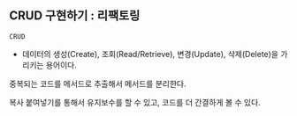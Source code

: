 ## CRUD 구현하기 : 리팩토링

` CRUD ` 

- 데이터의 생성(Create), 조회(Read/Retrieve), 변경(Update), 삭제(Delete)을 가리키는 용어이다.

중복되는 코드를 메서드로 추출해서 메서드를 분리한다.

복사 붙여넣기를 통해서 유지보수를 할 수 있고, 코드를 더 간결하게 볼 수 있다.